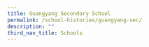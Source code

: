 ```yaml
---
title: Guangyang Secondary School
permalink: /school-histories/guangyang-sec/
description: ""
third_nav_title: Schools
---
```


